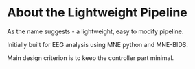 # About the Lightweight Pipeline
As the name suggests - a lightweight, easy to modify pipeline.

Initially built for EEG analysis using MNE python and MNE-BIDS.

Main design criterion is to keep the controller part minimal.
